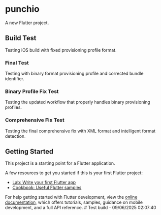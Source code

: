 # punchio

A new Flutter project.

## Build Test
Testing iOS build with fixed provisioning profile format.

### Final Test
Testing with binary format provisioning profile and corrected bundle identifier.

### Binary Profile Fix Test
Testing the updated workflow that properly handles binary provisioning profiles.

### Comprehensive Fix Test
Testing the final comprehensive fix with XML format and intelligent format detection.

## Getting Started

This project is a starting point for a Flutter application.

A few resources to get you started if this is your first Flutter project:

- [Lab: Write your first Flutter app](https://docs.flutter.dev/get-started/codelab)
- [Cookbook: Useful Flutter samples](https://docs.flutter.dev/cookbook)

For help getting started with Flutter development, view the
[online documentation](https://docs.flutter.dev/), which offers tutorials,
samples, guidance on mobile development, and a full API reference.
#   T e s t   b u i l d   -   0 9 / 0 6 / 2 0 2 5   0 2 : 0 7 : 4 0  
 